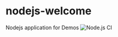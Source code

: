 # nodejs-welcome
Nodejs application for Demos
![Node.js CI](https://github.com/debianmaster/nodejs-welcome/workflows/Node.js%20CI/badge.svg)


